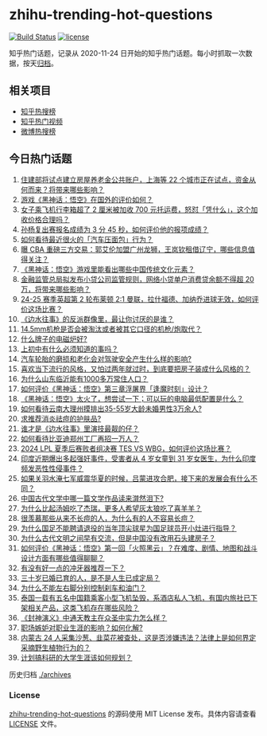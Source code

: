 # zhihu-trending-hot-questions

[![Build Status](https://github.com/justjavac/zhihu-trending-hot-questions/workflows/ci/badge.svg?branch=master)](https://github.com/justjavac/zhihu-trending-hot-questions/actions)
[![license](https://img.shields.io/github/license/justjavac/zhihu-trending-hot-questions)](https://github.com/justjavac/zhihu-trending-hot-questions/blob/master/LICENSE)

知乎热门话题，记录从 2020-11-24
日开始的知乎热门话题。每小时抓取一次数据，按天[归档](./archives)。

## 相关项目

- [知乎热搜榜](https://github.com/justjavac/zhihu-trending-top-search)
- [知乎热门视频](https://github.com/justjavac/zhihu-trending-hot-video)
- [微博热搜榜](https://github.com/justjavac/weibo-trending-hot-search)

## 今日热门话题

<!-- BEGIN -->
<!-- 最后更新时间 Sun Aug 25 2024 01:06:13 GMT+0800 (China Standard Time) -->

1. [住建部将试点建立房屋养老金公共账户，上海等 22 个城市正在试点，资金从何而来？将带来哪些影响？](https://www.zhihu.com/question/665166482)
1. [游戏《黑神话：悟空》在国外的评价如何？](https://www.zhihu.com/question/658723687)
1. [女子乘飞机行李箱超了 2 厘米被加收 700 元托运费，怒怼「凭什么」，这个加收价格合理吗？](https://www.zhihu.com/question/665072860)
1. [孙杨复出赛报名成绩为 3 分 45 秒，如何评价他的报项成绩？](https://www.zhihu.com/question/665174718)
1. [如何看待最近很火的「汽车压面包」行为？](https://www.zhihu.com/question/664881546)
1. [曝 CBA 重磅三方交易：郭艾伦加盟广州龙狮，王岚钦租借辽宁，哪些信息值得关注？](https://www.zhihu.com/question/665192911)
1. [《黑神话：悟空》游戏里能看出哪些中国传统文化元素？](https://www.zhihu.com/question/664774518)
1. [金融监管总局拟发布小贷公司监管规则，网络小贷单户消费贷余额不得超 20 万，将带来哪些影响？](https://www.zhihu.com/question/665163235)
1. [24-25 赛季英超第 2 轮布莱顿 2:1 曼联，拉什福德、加纳乔进球无效，如何评价这场比赛？](https://www.zhihu.com/question/665197689)
1. [《边水往事》的反派群像里，最让你讨厌的是谁？](https://www.zhihu.com/question/664814813)
1. [14.5mm机枪是否会被淘汰或者被其它口径的机枪/炮取代？](https://www.zhihu.com/question/646409435)
1. [什么牌子的电磁炉好?](https://www.zhihu.com/question/24102293)
1. [上初中有什么必须知道的事吗？](https://www.zhihu.com/question/664913356)
1. [汽车轮胎的磨损和老化会对驾驶安全产生什么样的影响?](https://www.zhihu.com/question/606548483)
1. [喜欢当下流行的风格，又怕过两年就过时，到底要把房子装成什么风格的？](https://www.zhihu.com/question/664096912)
1. [为什么山东临沂能有1000多万常住人口？](https://www.zhihu.com/question/662086486)
1. [如何评价《黑神话：悟空》第三章浮屠界「逢魔时刻」设计？](https://www.zhihu.com/question/664969534)
1. [《黑神话：悟空》太火了，想尝试一下；可以玩的电脑最低配置是什么？](https://www.zhihu.com/question/664876926)
1. [如何看待云南大理州摸排出35-55岁大龄未婚男性3万余人?](https://www.zhihu.com/question/665086637)
1. [求推荐消炎祛痘的护肤品?](https://www.zhihu.com/question/659421406)
1. [谁才是《边水往事》里演技最靓的仔？](https://www.zhihu.com/question/664802781)
1. [如何看待比亚迪郑州工厂再招一万人？](https://www.zhihu.com/question/665042738)
1. [2024 LPL 夏季后赛败者组决赛 TES VS WBG，如何评价这场比赛？](https://www.zhihu.com/question/665175792)
1. [印度近期爆出多起强奸事件，受害者从 4 岁女童到 31 岁女医生，为什么印度频发恶性性侵事件？](https://www.zhihu.com/question/664975919)
1. [如果关羽水淹七军威震华夏的时候，吕蒙进攻合肥，接下来的发展会有什么不同？](https://www.zhihu.com/question/664902903)
1. [中国古代文学中哪一篇文学作品读来潸然泪下?](https://www.zhihu.com/question/661392126)
1. [为什么比起汤姆吃了杰瑞，更多人希望灰太狼吃了喜羊羊？](https://www.zhihu.com/question/63416110)
1. [很羡慕那些从来不长痘的人，为什么有的人不容易长痘？](https://www.zhihu.com/question/665158836)
1. [为什么国足不能聘请退役的当年顶尖球星为国足球员开小灶进行指导？](https://www.zhihu.com/question/658262312)
1. [为什么古代文明之间早有交流，但是中国没有改用石头建房子？](https://www.zhihu.com/question/664967743)
1. [如何评价《黑神话：悟空》第一回「火照黑云」？在难度、剧情、地图和战斗设计方面有哪些值得聊聊？](https://www.zhihu.com/question/664877011)
1. [有没有好一点的冲牙器推荐一下？](https://www.zhihu.com/question/397243570)
1. [三十岁已婚已育的人，是不是人生已成定局？](https://www.zhihu.com/question/665125663)
1. [为什么不能左右脚分别控制刹车和油门？](https://www.zhihu.com/question/663548149)
1. [泰国一载有五名中国籍乘客小型飞机坠毁，系酒店私人飞机，有国内旅社已下架相关产品，这类飞机存在哪些风险？](https://www.zhihu.com/question/665013223)
1. [《封神演义》中通天教主在众圣中实力怎么样？](https://www.zhihu.com/question/554617554)
1. [职场嫉妒对职业生涯的影响？如何化解?](https://www.zhihu.com/question/664636594)
1. [内蒙古 24 人采集沙葱、韭菜花被查处，这是否涉嫌违法？法律上是如何界定采摘野生植物行为的？](https://www.zhihu.com/question/665013020)
1. [计划搞科研的大学生涯该如何规划？](https://www.zhihu.com/question/664745031)

<!-- END -->

历史归档 [./archives](./archives)

### License

[zhihu-trending-hot-questions](https://github.com/justjavac/zhihu-trending-hot-questions)
的源码使用 MIT License 发布。具体内容请查看 [LICENSE](./LICENSE) 文件。
